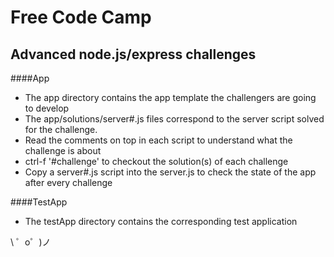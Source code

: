 Free Code Camp
============================

Advanced node.js/express challenges
------------

####App

- The app directory contains the app template the challengers are going to develop
- The app/solutions/server#.js files correspond to the server script solved for the challenge.
- Read the comments on top in each script to understand what the challenge is about
- ctrl-f '#challenge' to checkout the solution(s) of each challenge
- Copy a server#.js script into the server.js to check the state of the app after every challenge

####TestApp
- The testApp directory contains the corresponding test application

\ ゜o゜)ノ